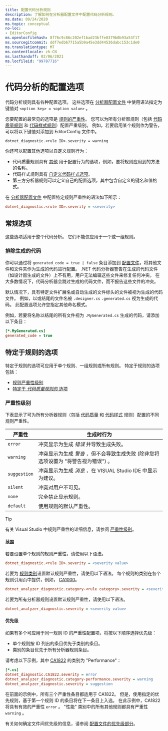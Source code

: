 ```yaml
---
title: 配置代码分析规则
description: 了解如何在分析器配置文件中配置代码分析规则。
ms.date: 09/24/2020
ms.topic: conceptual
no-loc:
- EditorConfig
ms.openlocfilehash: 8f76c9c86c202ef1bad23bffe8379b0b93a53f17
ms.sourcegitcommit: ddf7edb67715a5b9a45e3dd44536dabc153c1de0
ms.translationtype: MT
ms.contentlocale: zh-CN
ms.lasthandoff: 02/06/2021
ms.locfileid: "99787716"
---
```

# <a name="configuration-options-for-code-analysis"></a>代码分析的配置选项

代码分析规则具有各种配置选项。 这些选项在 [分析器配置文件](configuration-files.md) 中使用语法指定为键值对 `<option key> = <option value>` 。

您要配置的最常见的选项是 [规则的严重性](#severity-level)。 您可以为所有分析器规则（包括 [代码质量规则](quality-rules/index.md) 和 [代码样式规则](style-rules/index.md)）配置严重级别。 例如，若要启用某个规则作为警告，可以将以下键值对添加到 EditorConfig 文件中。

`dotnet_diagnostic.<rule ID>.severity = warning`

你还可以配置其他选项以自定义规则行为：

- 代码质量规则具有 [其他](code-quality-rule-options.md) 用于配置行为的选项，例如，要将规则应用到的方法的名称。
- 代码样式规则具有 [自定义代码样式选项](code-style-rule-options.md)。
- 第三方分析器规则可以定义自己的配置选项，其中包含自定义的键名和值格式。

在 [分析器配置文件](configuration-files.md) 中配置特定规则严重性的语法如下所示：

```ini
dotnet_diagnostic.<rule ID>.severity = <severity>
```

## <a name="general-options"></a>常规选项

这些选项适用于整个代码分析。 它们不能仅应用于一个或一组规则。

### <a name="exclude-generated-code"></a>排除生成的代码

你可以通过将 `generated_code = true | false` 条目添加到 [配置文件](configuration-files.md)，将其他文件和文件夹作为生成的代码进行配置。 .NET 代码分析器警告在生成的代码文件（如设计器生成的文件）上不有用，用户无法编辑这些文件来修复任何冲突。 在大多数情况下，代码分析器会跳过生成的代码文件，而不报告这些文件的冲突。

默认情况下，具有特定文件扩展名或自动生成的文件标头的文件被视为生成的代码文件。 例如，以或结尾的文件名被 `.designer.cs` `.generated.cs` 视为生成的代码。 此配置选项允许您指定其他命名模式。

例如，若要将名称以结尾的所有文件视为 `.MyGenerated.cs` 生成的代码，请添加以下条目：

```ini
[*.MyGenerated.cs]
generated_code = true
```

## <a name="rule-specific-options"></a>特定于规则的选项

特定于规则的选项可应用于单个规则、一组规则或所有规则。 特定于规则的选项包括：

- [规则严重性级别](#severity-level)
- [特定于 *代码质量规则的* 选项](code-quality-rule-options.md)

### <a name="severity-level"></a>严重性级别

下表显示了可为所有分析器规则（包括 [代码质量](quality-rules/index.md) 和 [代码样式](style-rules/index.md) 规则）配置的不同规则严重性。

| 严重性 | 生成时行为 |
|-|-|
| `error` | 冲突显示为生成 *错误* 并导致生成失败。|
| `warning` | 冲突显示为生成 *警告* ，但不会导致生成失败 (除非您将选项设置为 "将警告视为错误") 。 |
| `suggestion` | 冲突显示为生成 *消息* ，在 VISUAL Studio IDE 中显示为建议。 |
| `silent` | 冲突对用户不可见。 |
| `none` | 完全禁止显示规则。 |
| `default` | 使用规则的默认严重性。 |

> [!TIP]
> 有关 Visual Studio 中规则严重性的详细信息，请参阅 [严重性级别](/visualstudio/ide/editorconfig-language-conventions#severity-levels)。

#### <a name="scope"></a>范围

若要设置单个规则的规则严重性，请使用以下语法。

```ini
dotnet_diagnostic.<rule ID>.severity = <severity value>
```

若要为 [规则类别](categories.md)设置默认规则严重性，请使用以下语法。 每个规则的类别在各个规则引用页中提供，例如， [CA1000](quality-rules/ca1000.md)。

```ini
dotnet_analyzer_diagnostic.category-<rule category>.severity = <severity value>
```

若要为所有分析器规则设置默认规则严重性，请使用以下语法。

```ini
dotnet_analyzer_diagnostic.severity = <severity value>
```

#### <a name="precedence"></a>优先级

如果有多个可应用于同一规则 ID 的严重性配置项，将按以下顺序选择优先级：

- 单个规则按 ID 列出的条目优先于类别的条目。
- 类别的条目优先于所有分析器规则条目。

请考虑以下示例，其中 [CA1822](/visualstudio/code-quality/ca1822) 的类别为 "Performance"：

```ini
[*.cs]
dotnet_diagnostic.CA1822.severity = error
dotnet_analyzer_diagnostic.category-performance.severity = warning
dotnet_analyzer_diagnostic.severity = suggestion
```

在前面的示例中，所有三个严重性条目都适用于 CA1822。 但是，使用指定的优先规则，基于第一个规则 ID 的条目将在下一条目上入选。 在此示例中，CA1822 将具有有效的严重性 `error` 。 "性能" 类别中的所有其他规则都具有严重性 `warning` 。

有关如何确定文件间优先级的信息，请参阅 [配置文件的优先级部分](configuration-files.md#precedence)。

